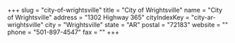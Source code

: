 +++
slug = "city-of-wrightsville"
title = "City of Wrightsville"
name = "City of Wrightsville"
address = "1302 Highway 365"
cityIndexKey = "city-ar-wrightsville"
city = "Wrightsville"
state = "AR"
postal = "72183"
website = ""
phone = "501-897-4547"
fax = ""
+++
